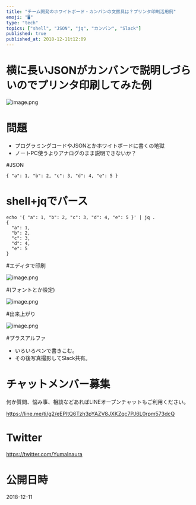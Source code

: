 ```yaml
---
title: "チーム開発のホワイトボード・カンバンの文房具は？プリンタ印刷活用例"
emoji: "🖥"
type: "tech"
topics: ["shell", "JSON", "jq", "カンバン", "Slack"]
published: true
published_at: 2018-12-11t12:09
---
```


# 横に長いJSONがカンバンで説明しづらいのでプリンタ印刷してみた例

![image.png](https://qiita-image-store.s3.amazonaws.com/0/89618/42b9ac1e-eff9-80fc-8a75-874c1f7f8ebe.png)

# 問題

- プログラミングコードやJSONとかホワイトボードに書くの地獄
- ノートPC使うよりアナログのまま説明できないか？

#JSON

```
{ "a": 1, "b": 2, "c": 3, "d": 4, "e": 5 }
```

# shell+jqでパース

```
echo '{ "a": 1, "b": 2, "c": 3, "d": 4, "e": 5 }' | jq .
{
  "a": 1,
  "b": 2,
  "c": 3,
  "d": 4,
  "e": 5
}
```

#エディタで印刷

![image.png](https://qiita-image-store.s3.amazonaws.com/0/89618/01e57a06-c07e-8d6a-7d88-525d6360de9a.png)

#(フォントとか設定)

![image.png](https://qiita-image-store.s3.amazonaws.com/0/89618/d09c4405-bea6-7f3f-7755-460c7f18a580.png)


#出来上がり

![image.png](https://qiita-image-store.s3.amazonaws.com/0/89618/42b9ac1e-eff9-80fc-8a75-874c1f7f8ebe.png)

#プラスアルファ

- いろいろペンで書きこむ。
- その後写真撮影してSlack共有。








<!-- Update From Qiita API -->

# チャットメンバー募集


何か質問、悩み事、相談などあればLINEオープンチャットもご利用ください。

https://line.me/ti/g2/eEPltQ6Tzh3pYAZV8JXKZqc7PJ6L0rpm573dcQ





# Twitter


https://twitter.com/YumaInaura


<!-- Update From Qiita API -->



# 公開日時

2018-12-11
